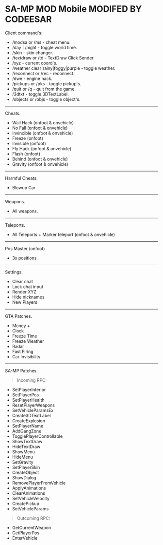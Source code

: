 # SA-MP MOD Mobile MODIFED BY CODEESAR

Client command's:
- /modsa or /ms - cheat menu.
- /day | /night - toggle world time.
- /skin - skin changer.
- /textdraw or /td - TextDraw Click Sender.
- /xyz - current coord's.
- /weather clear|rainy|foggy|purple - toggle weather.
- /reconnect or /rec - reconnect.
- /dwe - engine hack.
- /pickups or /pks - toggle pickup's.
- /quit or /q - quit from the game.
- /3dtxt - toggle 3DTextLabel.
- /objects or /objs - toggle object's.

------------------------------------------------------------------------------
Cheats.
- Wall Hack (onfoot & onvehicle)
- No Fall (onfoot & onvehicle)
- Invincible (onfoot & onvehicle)
- Freeze (onfoot)
- Invisible (onfoot)
- Fly Hack (onfoot & onvehicle)
- Flash (onfoot)
- Behind (onfoot & onvehicle)
- Gravity (onfoot & onvehicle)
----------------------------------------------------------
Harmful Cheats.
- Blowup Car
----------------------------------------------------------
Weapons.
- All weapons.
----------------------------------------------------------
Teleports.
- All Teleports + Marker teleport (onfoot & onvehicle)
----------------------------------------------------------
Pos Master (onfoot)
- 3x positions
----------------------------------------------------------
Settings.
- Clear chat
- Lock chat input
- Render XYZ
- Hide nicknames
- New Players
----------------------------------------------------------
GTA Patches.
- Money +
- Clock
- Freeze Time
- Freeze Weather
- Radar
- Fast Firing
- Car Invisibility
----------------------------------------------------------
SA-MP Patches.
> Incoming RPC:
- SetPlayerInterior
- SetPlayerPos
- SetPlayerHealth
- ResetPlayerWeapons
- SetVehicleParamsEx
- Create3DTextLabel
- CreateExplosion
- SetPlayerName
- AddGangZone
- TogglePlayerControllable
- ShowTextDraw
- HideTextDraw
- ShowMenu
- HideMenu
- SetGravity
- SetPlayerSkin
- CreateObject
- ShowDialog
- RemovePlayerFromVehicle
- ApplyAnimations
- ClearAnimations
- SetVehicleVelocity
- CreatePickup
- SetVehicleParams

> Outcoming RPC:
- GetCurrentWeapon
- GetPlayerPos
- EnterVehicle
